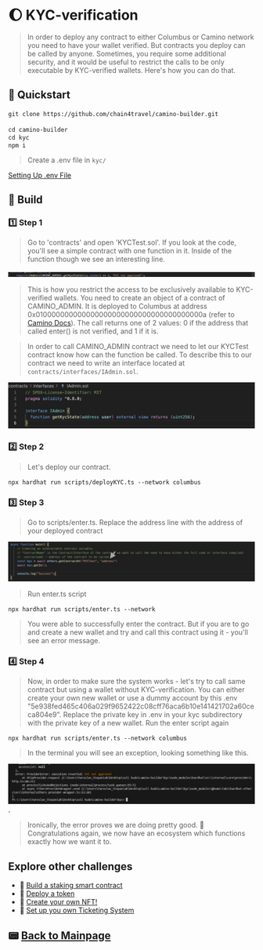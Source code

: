 #  🌔 KYC-verification

> In order to deploy any contract to either Columbus or Camino network you need to have your wallet verified. But contracts you deploy can be called by anyone. Sometimes, you require some additional security, and it would be useful to restrict the calls to be only executable by KYC-verified wallets. Here's how you can do that.

## 🌌 Quickstart

```
git clone https://github.com/chain4travel/camino-builder.git

cd camino-builder
cd kyc
npm i
```

> Create a .env file in `kyc/`

[Setting Up .env File](../setup/README.md#setting-up-env-file)

## 🌳 Build

### 1️⃣ Step 1

> Go to 'contracts' and open 'KYCTest.sol'. If you look at the code, you'll see a simple contract with one function in it. Inside of the function though we see an interesting line.


![image](https://github.com/juuroudojo/toolsReal/blob/main/images/Image%2030.08.2023%20at%2015.32.jpeg)

> This is how you restrict the access to be exclusively available to KYC-verified wallets. You need to create an object of a contract of CAMINO_ADMIN. It is deployed to Columbus at address 0x010000000000000000000000000000000000000a (refer to [Camino Docs](https://docs.camino.network/)). The call returns one of 2 values:
0 if the address that called enter() is not verified, and 1 if it is.

> In order to call CAMINO_ADMIN contract we need to let our KYCTest contract know how can the function be called. To describe this to our contract we need to write an interface located at `contracts/interfaces/IAdmin.sol`.

![image](https://github.com/juuroudojo/toolsReal/blob/main/images/Image%2030.08.2023%20at%2015.40.jpeg)

### 2️⃣ Step 2
> Let's deploy our contract.

```
npx hardhat run scripts/deployKYC.ts --network columbus
```

### 3️⃣ Step 3
> Go to scripts/enter.ts. Replace the address line with the address of your deployed contract

![image](https://github.com/juuroudojo/toolsReal/blob/main/images/Image%2030.08.2023%20at%2015.44.jpeg)

> Run enter.ts script

```
npx hardhat run scripts/enter.ts --network
```

> You were able to successfully enter the contract. But if you are to go and create a new wallet and try and call this contract using it - you'll see an error message.

### 4️⃣ Step 4

> Now, in order to make sure the system works - let's try to call same contract but using a wallet without KYC-verification. You can either create your own new wallet or use a dummy account by this .env "5e938fed465c406a029f9652422c08cff76aca6b10e141421702a60ceca804e9". Replace the private key in .env in your kyc subdirectory with the private key of a new wallet. Run the enter script again

```
npx hardhat run scripts/enter.ts --network columbus
```

> In the terminal you will see an exception, looking something like this. 

![image](https://github.com/juuroudojo/toolsReal/blob/main/images/2023-09-11%2001.44.40.jpg).

> Ironically, the error proves we are doing pretty good. 💝 Congratulations again, we now have an ecosystem which functions exactly how we want it to.





## Explore other challenges
 - 🍇  [Build a staking smart contract](https://github.com/chain4travel/camino-builder/tree/c4t/staking)
 - 🥝  [Deploy a token](https://github.com/chain4travel/camino-builder/tree/c4t/token)
 - 🍓  [Create your own NFT!](https://github.com/chain4travel/camino-builder/tree/c4t/nft)
 - 🍍  [Set up you own Ticketing System](https://github.com/chain4travel/camino-builder/tree/token-gate/)

## 📟 [Back to Mainpage](https://github.com/chain4travel/camino-builder)
